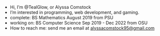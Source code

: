 -  Hi, I’m @TealGlow, or Alyssa Comstock
-  I’m interested in programming, web development, and gaming.
-  complete: BS Mathematics August 2019 from PSU
-  working on: BS Computer Science Sep 2019 - Dec 2022 from OSU
-  How to reach me: send me an email at alyssacomstock95@gmail.com

<!---
TealGlow/TealGlow is a ✨ special ✨ repository because its `README.md` (this file) appears on your GitHub profile.
You can click the Preview link to take a look at your changes.
--->
